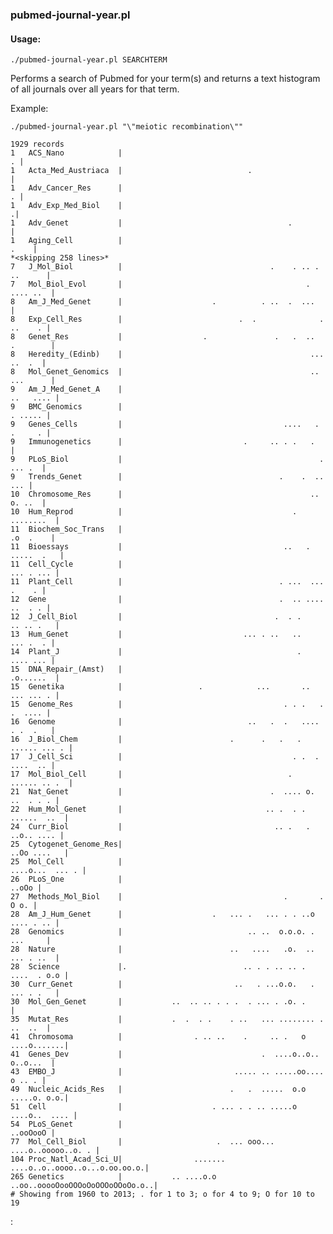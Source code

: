 ### pubmed-journal-year.pl

#### Usage: 

    ./pubmed-journal-year.pl SEARCHTERM

Performs a search of Pubmed for your term(s) and returns a text histogram of all journals over all years for that term.

Example:

    ./pubmed-journal-year.pl "\"meiotic recombination\""

    1929 records
    1   ACS_Nano            |                                                    . |
    1   Acta_Med_Austriaca  |                            .                         |
    1   Adv_Cancer_Res      |                                                    . |
    1   Adv_Exp_Med_Biol    |                                                     .|
    1   Adv_Genet           |                                     .                |
    1   Aging_Cell          |                                                 .    |
    *<skipping 258 lines>*
    7   J_Mol_Biol          |                                 .    . .. .  ..      |
    7   Mol_Biol_Evol       |                                         .   .... ..  |
    8   Am_J_Med_Genet      |                    .          . ..  .  ...           |
    8   Exp_Cell_Res        |                          .  .              . ..    . |
    8   Genet_Res           |                  .               .   .  ..  .        |
    8   Heredity_(Edinb)    |                                          ...  ..  .  |
    8   Mol_Genet_Genomics  |                                          .. ...      |
    9   Am_J_Med_Genet_A    |                                            ..   .... |
    9   BMC_Genomics        |                                              . ..... |
    9   Genes_Cells         |                                    ....   .  .     . |
    9   Immunogenetics      |                           .     .. . .   .           |
    9   PLoS_Biol           |                                            .  ... .  |
    9   Trends_Genet        |                                   .    .  ..     ... |
    10  Chromosome_Res      |                                          ..   o. ..  |
    10  Hum_Reprod          |                                      .     ........  |
    11  Biochem_Soc_Trans   |                                             .o  .    |
    11  Bioessays           |                                    ..   . .....  .   |
    11  Cell_Cycle          |                                            ... . ... |
    11  Plant_Cell          |                                   . ...  ...  .    . |
    12  Gene                |                                   .  .. .... ..  . . |
    12  J_Cell_Biol         |                                  .  . .    .. .. .   |
    13  Hum_Genet           |                           ... . ..   ..     ... .  . |
    14  Plant_J             |                                       .     .... ... |
    15  DNA_Repair_(Amst)   |                                            .o......  |
    15  Genetika            |                 .            ...       ..  ... ... . |
    15  Genome_Res          |                                    . . .   . .  .... |
    16  Genome              |                            ..   .  .   .... . .  .   |
    16  J_Biol_Chem         |                        .      .   .   . ...... ... . |
    17  J_Cell_Sci          |                                      . .  . ....  .. |
    17  Mol_Biol_Cell       |                                     .   ...... .. .  |
    21  Nat_Genet           |                                 .  .... o. ..  . . . |
    22  Hum_Mol_Genet       |                                .. .  . . ......  ..  |
    24  Curr_Biol           |                                  .. .   . ..o.. .... |
    25  Cytogenet_Genome_Res|                                          ..Oo ....   |
    25  Mol_Cell            |                                      ....o...  ... . |
    26  PLoS_One            |                                                ..oOo |
    27  Methods_Mol_Biol    |                                    .       .    O o. |
    28  Am_J_Hum_Genet      |                    .   ... .   ... . . ..o .... . .. |
    28  Genomics            |                            .. ..  o.o.o. .   ...     |
    28  Nature              |                        ..   ....   .o.  .. ... . ..  |
    28  Science             |.                          .. . . .. .. . ....  . o.o |
    30  Curr_Genet          |                         ..   . ...o.o.   . ... . .   |
    30  Mol_Gen_Genet       |           ..  .. .. . . .  . ... . .o. .             |
    35  Mutat_Res           |           .  .  . .    . ..   ... ........ . ..  ..  |
    41  Chromosoma          |                . .. ..    .     .. .   o ....o.......|
    41  Genes_Dev           |                               .  ....o..o.. o..o...  |
    43  EMBO_J              |                         ..... .. .....oo....  o .. . |
    49  Nucleic_Acids_Res   |                        .   .  .....  o.o .....o. o.o.|
    51  Cell                |                    . ... . . .. .....o ....o..  .... |
    54  PLoS_Genet          |                                             ..ooOooO |
    77  Mol_Cell_Biol       |                     .  ... ooo... ....o..ooooo..o. . |
    104 Proc_Natl_Acad_Sci_U|                ....... ....o..o..oooo..o...o.oo.oo.o.|
    265 Genetics            |           .. ....o.o ..oo..ooooOooOOOoOoOOOoOOoOo.o..|
    # Showing from 1960 to 2013; . for 1 to 3; o for 4 to 9; O for 10 to 19

:
